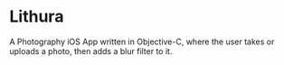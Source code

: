 # Lithura
A Photography iOS App written in Objective-C, where the user takes or uploads a photo, then adds a blur filter to it.

